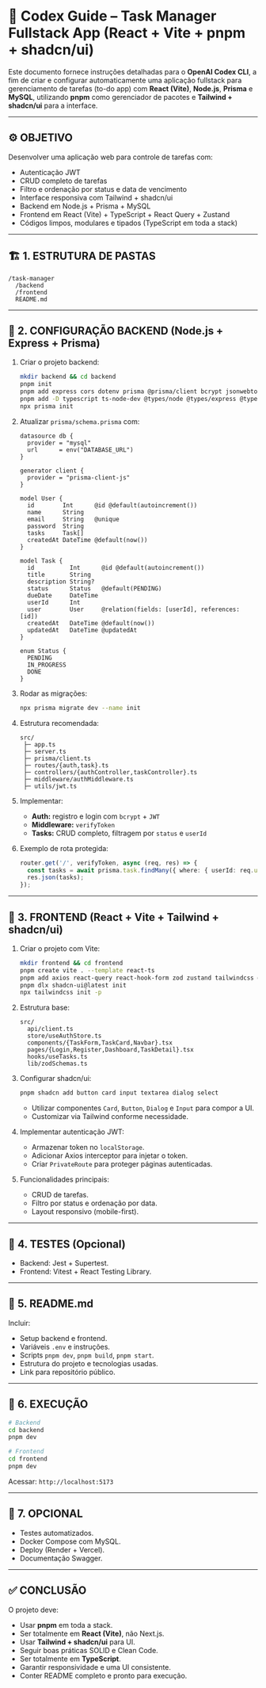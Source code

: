 # 🧩 Codex Guide – Task Manager Fullstack App (React + Vite + pnpm + shadcn/ui)

Este documento fornece instruções detalhadas para o **OpenAI Codex CLI**, a fim de criar e configurar automaticamente uma aplicação fullstack para gerenciamento de tarefas (to-do app) com **React (Vite)**, **Node.js**, **Prisma** e **MySQL**, utilizando **pnpm** como gerenciador de pacotes e **Tailwind + shadcn/ui** para a interface.

---

## ⚙️ OBJETIVO

Desenvolver uma aplicação web para controle de tarefas com:

* Autenticação JWT
* CRUD completo de tarefas
* Filtro e ordenação por status e data de vencimento
* Interface responsiva com Tailwind + shadcn/ui
* Backend em Node.js + Prisma + MySQL
* Frontend em React (Vite) + TypeScript + React Query + Zustand
* Códigos limpos, modulares e tipados (TypeScript em toda a stack)

---

## 🏗️ 1. ESTRUTURA DE PASTAS

```
/task-manager
  /backend
  /frontend
  README.md
```

---

## 🔧 2. CONFIGURAÇÃO BACKEND (Node.js + Express + Prisma)

1. Criar o projeto backend:

   ```bash
   mkdir backend && cd backend
   pnpm init
   pnpm add express cors dotenv prisma @prisma/client bcrypt jsonwebtoken zod
   pnpm add -D typescript ts-node-dev @types/node @types/express @types/jsonwebtoken
   npx prisma init
   ```

2. Atualizar `prisma/schema.prisma` com:

   ```prisma
   datasource db {
     provider = "mysql"
     url      = env("DATABASE_URL")
   }

   generator client {
     provider = "prisma-client-js"
   }

   model User {
     id        Int      @id @default(autoincrement())
     name      String
     email     String   @unique
     password  String
     tasks     Task[]
     createdAt DateTime @default(now())
   }

   model Task {
     id          Int      @id @default(autoincrement())
     title       String
     description String?
     status      Status   @default(PENDING)
     dueDate     DateTime
     userId      Int
     user        User     @relation(fields: [userId], references: [id])
     createdAt   DateTime @default(now())
     updatedAt   DateTime @updatedAt
   }

   enum Status {
     PENDING
     IN_PROGRESS
     DONE
   }
   ```

3. Rodar as migrações:

   ```bash
   npx prisma migrate dev --name init
   ```

4. Estrutura recomendada:

   ```
   src/
    ├─ app.ts
    ├─ server.ts
    ├─ prisma/client.ts
    ├─ routes/{auth,task}.ts
    ├─ controllers/{authController,taskController}.ts
    ├─ middleware/authMiddleware.ts
    ├─ utils/jwt.ts
   ```

5. Implementar:

   * **Auth:** registro e login com `bcrypt` + `JWT`
   * **Middleware:** `verifyToken`
   * **Tasks:** CRUD completo, filtragem por `status` e `userId`

6. Exemplo de rota protegida:

   ```ts
   router.get('/', verifyToken, async (req, res) => {
     const tasks = await prisma.task.findMany({ where: { userId: req.userId } });
     res.json(tasks);
   });
   ```

---

## 🎨 3. FRONTEND (React + Vite + Tailwind + shadcn/ui)

1. Criar o projeto com Vite:

   ```bash
   mkdir frontend && cd frontend
   pnpm create vite . --template react-ts
   pnpm add axios react-query react-hook-form zod zustand tailwindcss @radix-ui/react-icons
   pnpm dlx shadcn-ui@latest init
   npx tailwindcss init -p
   ```

2. Estrutura base:

   ```
   src/
     api/client.ts
     store/useAuthStore.ts
     components/{TaskForm,TaskCard,Navbar}.tsx
     pages/{Login,Register,Dashboard,TaskDetail}.tsx
     hooks/useTasks.ts
     lib/zodSchemas.ts
   ```

3. Configurar shadcn/ui:

   ```bash
   pnpm shadcn add button card input textarea dialog select
   ```

   * Utilizar componentes `Card`, `Button`, `Dialog` e `Input` para compor a UI.
   * Customizar via Tailwind conforme necessidade.

4. Implementar autenticação JWT:

   * Armazenar token no `localStorage`.
   * Adicionar Axios interceptor para injetar o token.
   * Criar `PrivateRoute` para proteger páginas autenticadas.

5. Funcionalidades principais:

   * CRUD de tarefas.
   * Filtro por status e ordenação por data.
   * Layout responsivo (mobile-first).

---

## 🧪 4. TESTES (Opcional)

* Backend: Jest + Supertest.
* Frontend: Vitest + React Testing Library.

---

## 📄 5. README.md

Incluir:

* Setup backend e frontend.
* Variáveis `.env` e instruções.
* Scripts `pnpm dev`, `pnpm build`, `pnpm start`.
* Estrutura do projeto e tecnologias usadas.
* Link para repositório público.

---

## 🚀 6. EXECUÇÃO

```bash
# Backend
cd backend
pnpm dev

# Frontend
cd frontend
pnpm dev
```

Acessar: `http://localhost:5173`

---

## 💎 7. OPCIONAL

* Testes automatizados.
* Docker Compose com MySQL.
* Deploy (Render + Vercel).
* Documentação Swagger.

---

## ✅ CONCLUSÃO

O projeto deve:

* Usar **pnpm** em toda a stack.
* Ser totalmente em **React (Vite)**, não Next.js.
* Usar **Tailwind + shadcn/ui** para UI.
* Seguir boas práticas SOLID e Clean Code.
* Ser totalmente em **TypeScript**.
* Garantir responsividade e uma UI consistente.
* Conter README completo e pronto para execução.
